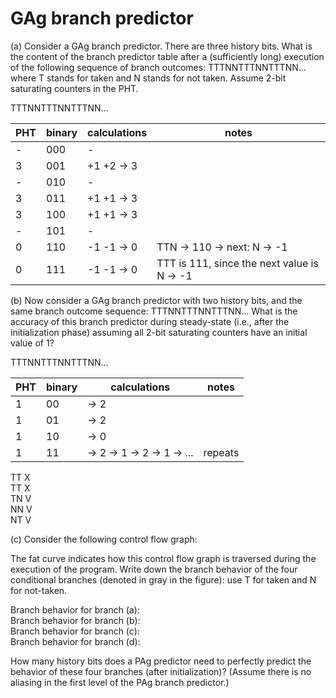 # GAg branch predictor
(a) Consider a GAg branch predictor. There are three history bits. What is the content of the
branch predictor table after a (sufficiently long) execution of the following sequence of branch
outcomes: TTTNNTTTNNTTTNN... where T stands for taken and N stands for not taken.
Assume 2-bit saturating counters in the PHT.

TTTNNTTTNNTTTNN...

|PHT  |binary |calculations |notes  |
|---  |---    |---          |---    |
|-    |000    |-            | |
|3    |001    |+1 +2 -> 3   | |
|-    |010    |-            | |
|3    |011    |+1 +1 -> 3   | |
|3    |100    |+1 +1 -> 3   | |
|-    |101    |-            | |
|0    |110    |-1 -1 -> 0   | TTN -> 110 -> next: N -> -1 |
|0    |111    |-1 -1 -> 0   | TTT is 111, since the next value is N -> -1 |


(b) Now consider a GAg branch predictor with two history bits, and the same branch outcome
sequence: TTTNNTTTNNTTTNN... What is the accuracy of this branch predictor during
steady-state (i.e., after the initialization phase) assuming all 2-bit saturating counters have an initial
value of 1?

TTTNNTTTNNTTTNN...

|PHT  |binary |calculations |notes  |
|---  |---    |---          |---    |
|1    |00     |-> 2         | |
|1    |01     |-> 2         | |
|1    |10     |-> 0         | |
|1    |11     |-> 2 -> 1 -> 2 -> 1 -> ... |repeats |

TT X\
TT X\
TN V\
NN V\
NT V

(c) Consider the following control flow graph:

The fat curve indicates how this control flow graph is traversed during the execution of the
program. Write down the branch behavior of the four conditional branches (denoted in gray in
the figure): use T for taken and N for not-taken.

Branch behavior for branch (a): \
Branch behavior for branch (b): \
Branch behavior for branch (c): \
Branch behavior for branch (d): 

How many history bits does a PAg predictor need to perfectly predict the behavior of these four
branches (after initialization)? (Assume there is no aliasing in the first level of the PAg branch
predictor.)
